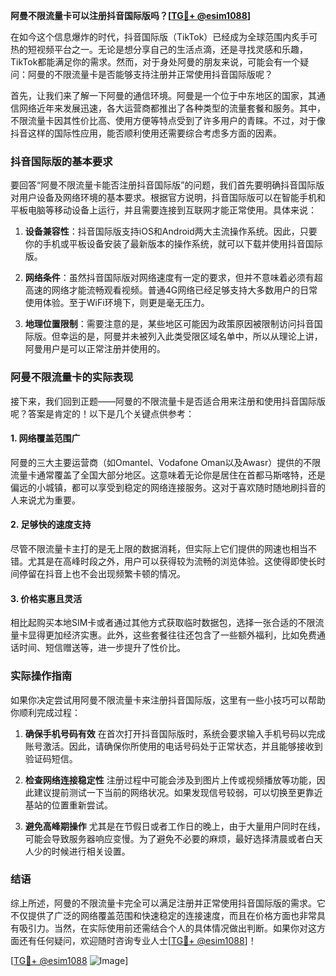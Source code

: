 **阿曼不限流量卡可以注册抖音国际版吗？[[TG💪+ @esim1088](https://t.me/s/esim1088)]**

在如今这个信息爆炸的时代，抖音国际版（TikTok）已经成为全球范围内炙手可热的短视频平台之一。无论是想分享自己的生活点滴，还是寻找灵感和乐趣，TikTok都能满足你的需求。然而，对于身处阿曼的朋友来说，可能会有一个疑问：阿曼的不限流量卡是否能够支持注册并正常使用抖音国际版呢？

首先，让我们来了解一下阿曼的通信环境。阿曼是一个位于中东地区的国家，其通信网络近年来发展迅速，各大运营商都推出了各种类型的流量套餐和服务。其中，不限流量卡因其性价比高、使用方便等特点受到了许多用户的青睐。不过，对于像抖音这样的国际性应用，能否顺利使用还需要综合考虑多方面的因素。

### 抖音国际版的基本要求

要回答“阿曼不限流量卡能否注册抖音国际版”的问题，我们首先要明确抖音国际版对用户设备及网络环境的基本要求。根据官方说明，抖音国际版可以在智能手机和平板电脑等移动设备上运行，并且需要连接到互联网才能正常使用。具体来说：

1. **设备兼容性**：抖音国际版支持iOS和Android两大主流操作系统。因此，只要你的手机或平板设备安装了最新版本的操作系统，就可以下载并使用抖音国际版。
   
2. **网络条件**：虽然抖音国际版对网络速度有一定的要求，但并不意味着必须有超高速的网络才能流畅观看视频。普通4G网络已经足够支持大多数用户的日常使用体验。至于WiFi环境下，则更是毫无压力。

3. **地理位置限制**：需要注意的是，某些地区可能因为政策原因被限制访问抖音国际版。但幸运的是，阿曼并未被列入此类受限区域名单中，所以从理论上讲，阿曼用户是可以正常注册并使用的。

### 阿曼不限流量卡的实际表现

接下来，我们回到正题——阿曼的不限流量卡是否适合用来注册和使用抖音国际版呢？答案是肯定的！以下是几个关键点供参考：

#### 1. 网络覆盖范围广
阿曼的三大主要运营商（如Omantel、Vodafone Oman以及Awasr）提供的不限流量卡通常覆盖了全国大部分地区。这意味着无论你是居住在首都马斯喀特，还是偏远的小城镇，都可以享受到稳定的网络连接服务。这对于喜欢随时随地刷抖音的人来说尤为重要。

#### 2. 足够快的速度支持
尽管不限流量卡主打的是无上限的数据消耗，但实际上它们提供的网速也相当不错。尤其是在高峰时段之外，用户可以获得较为流畅的浏览体验。这使得即使长时间停留在抖音上也不会出现频繁卡顿的情况。

#### 3. 价格实惠且灵活
相比起购买本地SIM卡或者通过其他方式获取临时数据包，选择一张合适的不限流量卡显得更加经济实惠。此外，这些套餐往往还包含了一些额外福利，比如免费通话时间、短信赠送等，进一步提升了性价比。

### 实际操作指南

如果你决定尝试用阿曼不限流量卡来注册抖音国际版，这里有一些小技巧可以帮助你顺利完成过程：

1. **确保手机号码有效**
   在首次打开抖音国际版时，系统会要求输入手机号码以完成账号激活。因此，请确保你所使用的电话号码处于正常状态，并且能够接收到验证码短信。

2. **检查网络连接稳定性**
   注册过程中可能会涉及到图片上传或视频播放等功能，因此建议提前测试一下当前的网络状况。如果发现信号较弱，可以切换至更靠近基站的位置重新尝试。

3. **避免高峰期操作**
   尤其是在节假日或者工作日的晚上，由于大量用户同时在线，可能会导致服务器响应变慢。为了避免不必要的麻烦，最好选择清晨或者白天人少的时候进行相关设置。

### 结语

综上所述，阿曼的不限流量卡完全可以满足注册并正常使用抖音国际版的需求。它不仅提供了广泛的网络覆盖范围和快速稳定的连接速度，而且在价格方面也非常具有吸引力。当然，在实际使用前还需结合个人的具体情况做出判断。如果你对这方面还有任何疑问，欢迎随时咨询专业人士[[TG💪+ @esim1088](https://t.me/s/esim1088)]！

[[TG💪+ @esim1088](https://t.me/s/esim1088) ![Image](https://i.postimg.cc/4NQfJmqS/Snipaste-2025-05-13-00-14-12.png)]